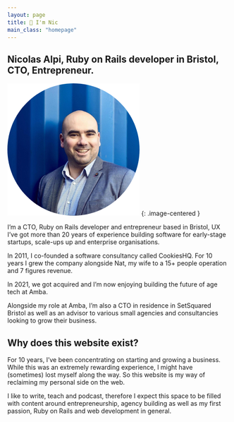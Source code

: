```yaml
---
layout: page
title: 👋 I'm Nic
main_class: "homepage"
---
```


## Nicolas Alpi, Ruby on Rails developer in Bristol, CTO, Entrepreneur.

![Nic Alpi face round](/assets/images/avatar-round-300.png)
{: .image-centered }

I’m a CTO, Ruby on Rails developer and entrepreneur based in Bristol, UX
I’ve got more than 20 years of experience building software for early-stage startups, scale-ups up and enterprise organisations.

In 2011, I co-founded a software consultancy called CookiesHQ. For 10 years I grew the company alongside Nat, my wife to a 15+ people operation and 7 figures revenue.

In 2021, we got acquired and I’m now enjoying building the future of age tech at Amba.

Alongside my role at Amba, I’m also a CTO in residence in SetSquared Bristol as well as an advisor to various small agencies and consultancies looking to grow their business.

## Why does this website exist?

For 10 years, I’ve been concentrating on starting and growing a business. While this was an extremely rewarding experience, I might have (sometimes) lost myself along the way. So this website is my way of reclaiming my personal side on the web.

I like to write, teach and podcast, therefore I expect this space to be filled with content around entrepreneurship, agency building as well as my first passion, Ruby on Rails and web development in general.
